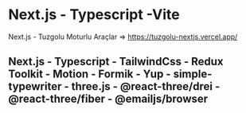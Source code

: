 # Next.js - Typescript -Vite

Next.js - Tuzgolu Moturlu Araçlar => https://tuzgolu-nextjs.vercel.app/

## Next.js - Typescript - TailwindCss - Redux Toolkit - Motion - Formik - Yup - simple-typewriter - three.js - @react-three/drei - @react-three/fiber - @emailjs/browser
